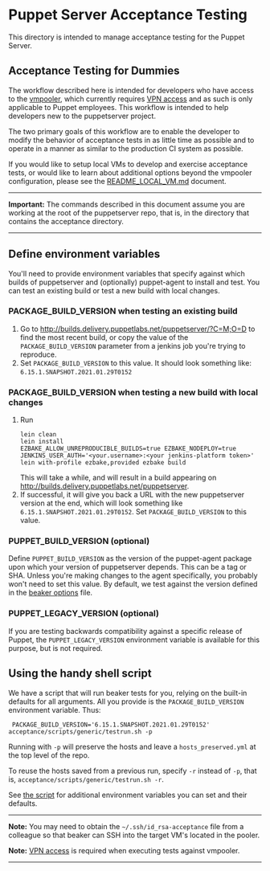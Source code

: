 # Puppet Server Acceptance Testing

This directory is intended to manage acceptance testing for the Puppet Server.

## Acceptance Testing for Dummies

The workflow described here is intended for developers who have access to the
[vmpooler](http://vmpooler.delivery.puppetlabs.net), which currently requires
[VPN access](https://confluence.puppetlabs.com/display/HELP/VPN+access) and as
such is only applicable to Puppet employees. This workflow is intended to
help developers new to the puppetserver project.

The two primary goals of this workflow are to enable the developer to modify
the behavior of acceptance tests in as little time as possible and to operate
in a manner as similar to the production CI system as possible.

If you would like to setup local VMs to develop and exercise acceptance tests,
or would like to learn about additional options beyond the vmpooler
configuration, please see the [README_LOCAL_VM.md](README_LOCAL_VM.md)
document.

-------------------------------------------------------------------------------

**Important:** The commands described in this document assume you are
  working at the root of the puppetserver repo, that is, in the
  directory that contains the acceptance directory.

-------------------------------------------------------------------------------

## Define environment variables

You'll need to provide environment variables that specify against
which builds of puppetserver and (optionally) puppet-agent to install and
test. You can test an existing build or test a new build with local
changes.

### PACKAGE_BUILD_VERSION when testing an existing build

1. Go to http://builds.delivery.puppetlabs.net/puppetserver/?C=M;O=D to find the
   most recent build, or copy the value of the `PACKAGE_BUILD_VERSION` parameter
   from a jenkins job you're trying to reproduce.
2. Set `PACKAGE_BUILD_VERSION` to this value. It should look something like:
   `6.15.1.SNAPSHOT.2021.01.29T0152`

### PACKAGE_BUILD_VERSION when testing a new build with local changes

1. Run
   ```
   lein clean
   lein install
   EZBAKE_ALLOW_UNREPRODUCIBLE_BUILDS=true EZBAKE_NODEPLOY=true JENKINS_USER_AUTH='<your.username>:<your jenkins-platform token>' lein with-profile ezbake,provided ezbake build
   ```
   This will take a while, and
   will result in a build appearing on http://builds.delivery.puppetlabs.net/puppetserver.
2. If successful, it will give you back a URL with the new puppetserver
   version at the end, which will look something like `6.15.1.SNAPSHOT.2021.01.29T0152`.
   Set `PACKAGE_BUILD_VERSION` to this value.

### PUPPET_BUILD_VERSION (optional)

Define `PUPPET_BUILD_VERSION` as the version of the puppet-agent package upon
which your version of puppetserver depends. This can be a tag or SHA.
Unless you're making changes to the agent specifically, you probably won't need
to set this value. By default, we test against the version defined in the
[beaker options](https://github.com/puppetlabs/puppetserver/blob/6.x/acceptance/config/beaker/options.rb#L14) file.

### PUPPET_LEGACY_VERSION (optional)

If you are testing backwards compatibility against a specific release of
Puppet, the `PUPPET_LEGACY_VERSION` environment variable is available for this
purpose, but is not required.

## Using the handy shell script

We have a script that will run beaker tests for you, relying on the built-in
defaults for all arguments. All you provide is the `PACKAGE_BUILD_VERSION`
environment variable. Thus:

  ```
   PACKAGE_BUILD_VERSION='6.15.1.SNAPSHOT.2021.01.29T0152' acceptance/scripts/generic/testrun.sh -p
  ```

Running with `-p` will preserve the hosts and leave a `hosts_preserved.yml`
at the top level of the repo.

To reuse the hosts saved from a previous run, specify `-r` instead of `-p`,
that is, `acceptance/scripts/generic/testrun.sh -r`.

See [the script](https://github.com/puppetlabs/puppetserver/blob/6.x/acceptance/scripts/generic/testrun.sh#L41-L50) for additional environment variables you can set and their defaults.

-------------------------------------------------------------------------------

**Note:** You may need to obtain the `~/.ssh/id_rsa-acceptance`
file from a colleague so that beaker can SSH into the target VM's
located in the pooler.

**Note:** [VPN access](https://confluence.puppetlabs.com/display/HELP/VPN+access)
is required when executing tests against vmpooler.

-------------------------------------------------------------------------------
